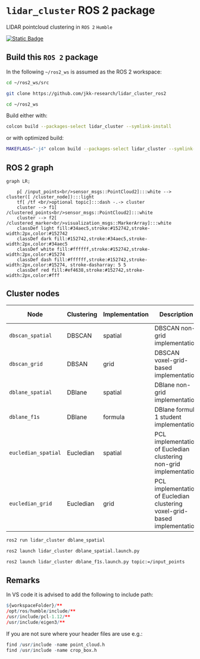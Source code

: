 # `lidar_cluster` ROS 2 package
LIDAR pointcloud clustering in `ROS 2` `Humble`

[![Static Badge](https://img.shields.io/badge/ROS_2-Humble-blue)](https://docs.ros.org/en/humble/)


## Build this `ROS 2` package

In the following `~/ros2_ws` is assumed as the ROS 2 workspace:

``` bash
cd ~/ros2_ws/src
```

``` bash
git clone https://github.com/jkk-research/lidar_cluster_ros2
```

``` bash
cd ~/ros2_ws
```

Build either with:

``` bash
colcon build --packages-select lidar_cluster --symlink-install
```

or with optimized build:

``` bash
MAKEFLAGS="-j4" colcon build --packages-select lidar_cluster --symlink-install --cmake-args -DCMAKE_BUILD_TYPE=Release
```

## ROS 2 graph


``` mermaid
graph LR;

    p[ /input_points<br/>sensor_msgs::PointCloud2]:::white --> cluster([ /cluster_node]):::light
    tf[ /tf <br/>optional topic]:::dash -.-> cluster
    cluster --> f1[ /clustered_points<br/>sensor_msgs::PointCloud2]:::white
    cluster --> f2[ /clustered_marker<br/>visualization_msgs::MarkerArray]:::white
    classDef light fill:#34aec5,stroke:#152742,stroke-width:2px,color:#152742  
    classDef dark fill:#152742,stroke:#34aec5,stroke-width:2px,color:#34aec5
    classDef white fill:#ffffff,stroke:#152742,stroke-width:2px,color:#15274
    classDef dash fill:#ffffff,stroke:#152742,stroke-width:2px,color:#15274, stroke-dasharray: 5 5
    classDef red fill:#ef4638,stroke:#152742,stroke-width:2px,color:#fff
```
## Cluster nodes

| Node | Clustering | Implementation | Description | Additional Resources |
| --- | --- | --- | --- | --- |
| `dbscan_spatial` | DBSCAN | spatial| DBSCAN non-grid implementation | |
| `dbscan_grid` | DBSAN | grid | DBSCAN voxel-grid-based implementation | |
| `dblane_spatial` | DBlane | spatial| DBlane non-grid implementation | [flowchart](https://github.com/jkk-research/lidar_cluster_ros2/blob/ros2/notebooks/flowchart.md), [notebooks](https://github.com/jkk-research/lidar_cluster_ros2/tree/ros2/notebooks) |
| `dblane_f1s` | DBlane | formula | DBlane formula 1 student implementation | [notebooks](https://github.com/jkk-research/lidar_cluster_ros2/tree/ros2/notebooks) |
| `eucledian_spatial` | Eucledian | spatial| PCL implementation of Eucledian clustering non-grid implementation | [PCL docs](https://pointclouds.org/documentation/group__segmentation.html) |
| `eucledian_grid` | Eucledian | grid| PCL implementation of Eucledian clustering voxel-grid-based implementation | [PCL docs](https://pointclouds.org/documentation/group__segmentation.html) |


``` bash
ros2 run lidar_cluster dblane_spatial
```

``` bash
ros2 launch lidar_cluster dblane_spatial.launch.py
```

``` bash
ros2 launch lidar_cluster dblane_f1s.launch.py topic:=/input_points
```

## Remarks

In VS code it is advised to add the following to include path:

``` r
${workspaceFolder}/**
/opt/ros/humble/include/**
/usr/include/pcl-1.12/**
/usr/include/eigen3/**
```

If you are not sure where your header files are use e.g.:
``` r
find /usr/include -name point_cloud.h
find /usr/include -name crop_box.h
```